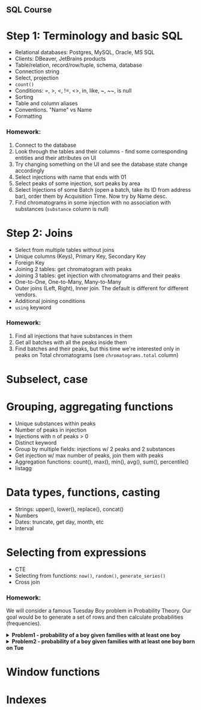 SQL Course
----------

# Step 1: Terminology and basic SQL

* Relational databases: Postgres, MySQL, Oracle, MS SQL
* Clients: DBeaver, JetBrains products
* Table/relation, record/row/tuple, schema, database
* Connection string
* Select, projection
* `count()`
* Conditions: =, >, <, !=, <>, in, like, ~, ~~, is null
* Sorting
* Table and column aliases
* Conventions. "Name" vs Name
* Formatting

### Homework:

1. Connect to the database
2. Look through the tables and their columns - find some corresponding entities and their attributes on UI
3. Try changing something on the UI and see the database state change accordingly
4. Select injections with name that ends with 01
5. Select peaks of some injection, sort peaks by area
6. Select Injections of some Batch (open a batch, take its ID from address bar), order them by Acquisition Time. Now try by Name desc.
7. Find chromatograms in some injection with no association with substances (`substance` column is null)

# Step 2: Joins

* Select from multiple tables without joins
* Unique columns (Keys), Primary Key, Secondary Key
* Foreign Key
* Joining 2 tables: get chromatogram with peaks
* Joining 3 tables: get injection with chromatograms and their peaks
* One-to-One, One-to-Many, Many-to-Many
* Outer joins (Left, Right), Inner join. The default is different for different vendors.
* Additional joining conditions
* `using` keyword

### Homework:

1. Find all injections that have substances in them
2. Get all batches with all the peaks inside them
3. Find batches and their peaks, but this time we're interested only in peaks on Total chromatograms (see `chromatograms.total` column)

# Subselect, case

# Grouping, aggregating functions

* Unique substances within peaks
* Number of peaks in injection
* Injections with n of peaks > 0
* Distinct keyword
* Group by multiple fields: injections w/ 2 peaks and 2 substances
* Get injection w/ max number of peaks, join them with peaks
* Aggregation functions: count(), max(), min(), avg(), sum(), percentile()
* listagg

# Data types, functions, casting

* Strings: upper(), lower(), replace(), concat()
* Numbers
* Dates: truncate, get day, month, etc
* Interval

# Selecting from expressions

* CTE
* Selecting from functions: `now()`, `random()`, `generate_series()`
* Cross join

### Homework: 

We will consider a famous Tuesday Boy problem in Probability Theory. Our goal would be to generate a set of rows and then calculate probabilities (frequencies).

<details>
<summary> <b>Problem1 - probability of a boy given families with at least one boy</b></summary>

There's a set of families with 2 children. We're interested in families where at least one of the kids is a boy. When selecting a random family out of this set, what's the probability that there are 2 boys?

Feel free to calculate the probability, but then we'll need to check it with SQL:

1. Generate a set of rows that represent families. Columns: `child1_boy` (boolean), `child2_boy` (boolean). The each value could be either `true` or `false` with 50% chance.
2. Out of the set, filter out families that don't have boys
3. And finally count a) families with 2 boys b) number of all families. Then calculate the proportion of one to another

Is the result consistent with what you predicted?
</details>

<details>
<summary> <b>Problem2 - probability of a boy given families with at least one boy born on Tue</b></summary>

Now the condition is a little more complicated: our families have at least one boy born on Tue. When selecting a random family, what's the probability it's a boy?

1. Let's add 2 additional columns to our generated data set: `child1_weekday`, `child2_weekday`. Use either numbers or strings to denote days of weeks. Each day is equally probable.
2. From the generated set filter out only rows where there's at least one boy. And at least one of the boys has birthday on Tue.
3. Now calculate the proportion of families with 2 boys

Does the result surprise you? Can you explain why this is the case?

</details> 

# Window functions

# Indexes
